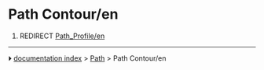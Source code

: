 # Path Contour/en
1.  REDIRECT [Path_Profile/en](Path_Profile/en.md)



---
⏵ [documentation index](../README.md) > [Path](Path_Workbench.md) > Path Contour/en

